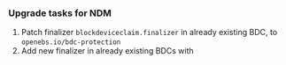 ### Upgrade tasks for NDM
1. Patch finalizer `blockdeviceclaim.finalizer` in already existing BDC, to `openebs.io/bdc-protection` 
2. Add new finalizer in already existing BDCs with 